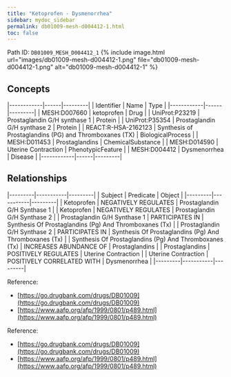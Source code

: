 ```yaml
---
title: "Ketoprofen - Dysmenorrhea"
sidebar: mydoc_sidebar
permalink: db01009-mesh-d004412-1.html
toc: false 
---
```



Path ID: `DB01009_MESH_D004412_1`
{% include image.html url="images/db01009-mesh-d004412-1.png" file="db01009-mesh-d004412-1.png" alt="db01009-mesh-d004412-1" %}

## Concepts

|------------|------|---------|
| Identifier | Name | Type    |
|------------|------|---------|
| MESH:D007660 | ketoprofen | Drug |
| UniProt:P23219 | Prostaglandin G/H synthase 1 | Protein |
| UniProt:P35354 | Prostaglandin G/H synthase 2 | Protein |
| REACT:R-HSA-2162123 | Synthesis of Prostaglandins (PG) and Thromboxanes (TX) | BiologicalProcess |
| MESH:D011453 | Prostaglandins | ChemicalSubstance |
| MESH:D014590 | Uterine Contraction | PhenotypicFeature |
| MESH:D004412 | Dysmenorrhea | Disease |
|------------|------|---------|

## Relationships

|---------|-----------|---------|
| Subject | Predicate | Object  |
|---------|-----------|---------|
| Ketoprofen | NEGATIVELY REGULATES | Prostaglandin G/H Synthase 1 |
| Ketoprofen | NEGATIVELY REGULATES | Prostaglandin G/H Synthase 2 |
| Prostaglandin G/H Synthase 1 | PARTICIPATES IN | Synthesis Of Prostaglandins (Pg) And Thromboxanes (Tx) |
| Prostaglandin G/H Synthase 2 | PARTICIPATES IN | Synthesis Of Prostaglandins (Pg) And Thromboxanes (Tx) |
| Synthesis Of Prostaglandins (Pg) And Thromboxanes (Tx) | INCREASES ABUNDANCE OF | Prostaglandins |
| Prostaglandins | POSITIVELY REGULATES | Uterine Contraction |
| Uterine Contraction | POSITIVELY CORRELATED WITH | Dysmenorrhea |
|---------|-----------|---------|

Reference: 
  - [https://go.drugbank.com/drugs/DB01009](https://go.drugbank.com/drugs/DB01009)
  - [https://www.aafp.org/afp/1999/0801/p489.html](https://www.aafp.org/afp/1999/0801/p489.html)

Reference: 
  - [https://go.drugbank.com/drugs/DB01009](https://go.drugbank.com/drugs/DB01009)
  - [https://www.aafp.org/afp/1999/0801/p489.html](https://www.aafp.org/afp/1999/0801/p489.html)
